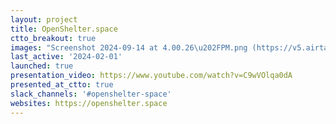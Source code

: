 ```yaml
---
layout: project
title: OpenShelter.space
ctto_breakout: true
images: "Screenshot 2024-09-14 at 4.00.26\u202FPM.png (https://v5.airtableusercontent.com/v3/u/34/34/1729980000000/k4E_kIkU98rbLV7yqiYHHA/gYHOqId6aOS1vV0KaWeONGLHkGFPOWki6MLzlvagRJuLOWOgYAsKep3mk8KnJhCcxWg-RDloiW-HQyPLbUS76cKyY_Bv7C3tFlkjQu8CZwpKTmsl_TXmoZ-VRr1BW31wDAXsLrIIR4OEK_VRan8kVXWeT3--cKiCXKkwN35hJVzkqWkg5dVkpQsjYleD4sbw/b-vctrKdhYDfLnZ9kT5l2jj_UibH4tg2yAdN8W3Yasg)"
last_active: '2024-02-01'
launched: true
presentation_video: https://www.youtube.com/watch?v=C9wVOlqa0dA
presented_at_ctto: true
slack_channels: '#openshelter-space'
websites: https://openshelter.space
---
```


